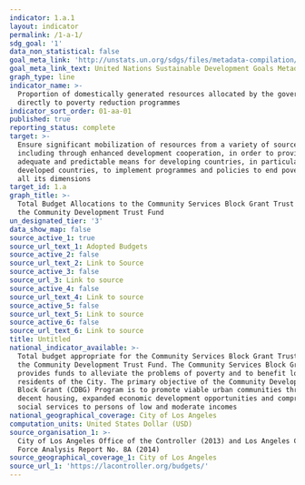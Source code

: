 ```yaml
---
indicator: 1.a.1
layout: indicator
permalink: /1-a-1/
sdg_goal: '1'
data_non_statistical: false
goal_meta_link: 'http://unstats.un.org/sdgs/files/metadata-compilation/Metadata-Goal-1.pdf'
goal_meta_link_text: United Nations Sustainable Development Goals Metadata (pdf 894kB)
graph_type: line
indicator_name: >-
  Proportion of domestically generated resources allocated by the government
  directly to poverty reduction programmes
indicator_sort_order: 01-aa-01
published: true
reporting_status: complete
target: >-
  Ensure significant mobilization of resources from a variety of sources,
  including through enhanced development cooperation, in order to provide
  adequate and predictable means for developing countries, in particular least
  developed countries, to implement programmes and policies to end poverty in
  all its dimensions
target_id: 1.a
graph_title: >-
  Total Budget Allocations to the Community Services Block Grant Trust Fund and
  the Community Development Trust Fund
un_designated_tier: '3'
data_show_map: false
source_active_1: true
source_url_text_1: Adopted Budgets
source_active_2: false
source_url_text_2: Link to Source
source_active_3: false
source_url_3: Link to source
source_active_4: false
source_url_text_4: Link to source
source_active_5: false
source_url_text_5: Link to source
source_active_6: false
source_url_text_6: Link to source
title: Untitled
national_indicator_available: >-
  Total budget appropriate for the Community Services Block Grant Trust Fund and
  the Community Development Trust Fund. The Community Services Block Grant
  provides funds to alleviate the problems of poverty and to benefit low-income
  residents of the City. The primary objective of the Community Development
  Block Grant (CDBG) Program is to promote viable urban communities through
  decent housing, expanded economic development opportunities and comprehensive
  social services to persons of low and moderate incomes
national_geographical_coverage: City of Los Angeles
computation_units: United States Dollar (USD)
source_organisation_1: >-
  City of Los Angeles Office of the Controller (2013) and Los Angeles City Work
  Force Analysis Report No. 8A (2014)
source_geographical_coverage_1: City of Los Angeles
source_url_1: 'https://lacontroller.org/budgets/'
---
```

